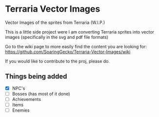# Terraria Vector Images
 Vector Images of the sprites from Terraria (W.I.P.)
 
This is a little side project were I am converting Terraria sprites into vector images (specifically in the svg and pdf file formats)

Go to the wiki page to more easily find the content you are looking for: https://github.com/SoaringGecko/Terraria-Vector-Images/wiki

If you would like to contribute to the proj, please do.

## Things being added
- [x] NPC's
- [ ] Bosses (has most of it done)
- [ ] Achievements
- [ ] Items
- [ ] Enemies
